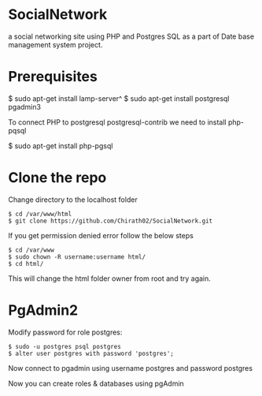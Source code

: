 # SocialNetwork
a social networking site using PHP and Postgres SQL as a part of Date base management system project.

# Prerequisites

$ sudo apt-get install lamp-server^
$ sudo apt-get install postgresql pgadmin3

To connect PHP to postgresql postgresql-contrib we need to install php-pqsql

$ sudo apt-get install php-pgsql

# Clone the repo

Change directory to the localhost folder
```
$ cd /var/www/html
$ git clone https://github.com/Chirath02/SocialNetwork.git
```
If you get permission denied error follow the below steps 
```
$ cd /var/www
$ sudo chown -R username:username html/
$ cd html/
```
This will change the html folder owner from root and try again.

# PgAdmin2

Modify password for role postgres:
```
$ sudo -u postgres psql postgres
$ alter user postgres with password 'postgres';
```
Now connect to pgadmin using username postgres and password postgres

Now you can create roles & databases using pgAdmin
